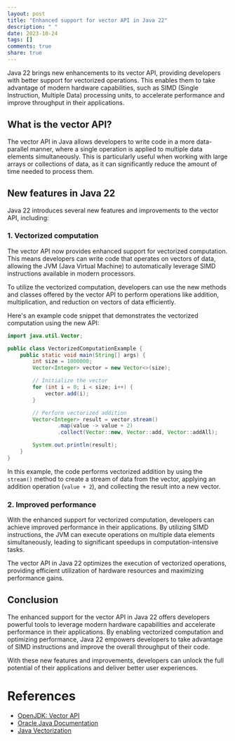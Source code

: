 ```yaml
---
layout: post
title: "Enhanced support for vector API in Java 22"
description: " "
date: 2023-10-24
tags: []
comments: true
share: true
---
```


Java 22 brings new enhancements to its vector API, providing developers with better support for vectorized operations. This enables them to take advantage of modern hardware capabilities, such as SIMD (Single Instruction, Multiple Data) processing units, to accelerate performance and improve throughput in their applications.

## What is the vector API?

The vector API in Java allows developers to write code in a more data-parallel manner, where a single operation is applied to multiple data elements simultaneously. This is particularly useful when working with large arrays or collections of data, as it can significantly reduce the amount of time needed to process them.

## New features in Java 22

Java 22 introduces several new features and improvements to the vector API, including:

### 1. Vectorized computation

The vector API now provides enhanced support for vectorized computation. This means developers can write code that operates on vectors of data, allowing the JVM (Java Virtual Machine) to automatically leverage SIMD instructions available in modern processors.

To utilize the vectorized computation, developers can use the new methods and classes offered by the vector API to perform operations like addition, multiplication, and reduction on vectors of data efficiently.

Here's an example code snippet that demonstrates the vectorized computation using the new API:

```java
import java.util.Vector;

public class VectorizedComputationExample {
    public static void main(String[] args) {
        int size = 1000000;
        Vector<Integer> vector = new Vector<>(size);

        // Initialize the vector
        for (int i = 0; i < size; i++) {
            vector.add(i);
        }

        // Perform vectorized addition
        Vector<Integer> result = vector.stream()
                .map(value -> value + 2)
                .collect(Vector::new, Vector::add, Vector::addAll);

        System.out.println(result);
    }
}
```

In this example, the code performs vectorized addition by using the `stream()` method to create a stream of data from the vector, applying an addition operation (`value + 2`), and collecting the result into a new vector.

### 2. Improved performance

With the enhanced support for vectorized computation, developers can achieve improved performance in their applications. By utilizing SIMD instructions, the JVM can execute operations on multiple data elements simultaneously, leading to significant speedups in computation-intensive tasks.

The vector API in Java 22 optimizes the execution of vectorized operations, providing efficient utilization of hardware resources and maximizing performance gains.

## Conclusion

The enhanced support for the vector API in Java 22 offers developers powerful tools to leverage modern hardware capabilities and accelerate performance in their applications. By enabling vectorized computation and optimizing performance, Java 22 empowers developers to take advantage of SIMD instructions and improve the overall throughput of their code.

With these new features and improvements, developers can unlock the full potential of their applications and deliver better user experiences.

# References

- [OpenJDK: Vector API](https://openjdk.java.net/jeps/338)
- [Oracle Java Documentation](https://docs.oracle.com/en/java/javase/14/docs/api/java.base/java/util/Vector.html)
- [Java Vectorization](https://en.wikipedia.org/wiki/Vectorization_(parallel_computing))